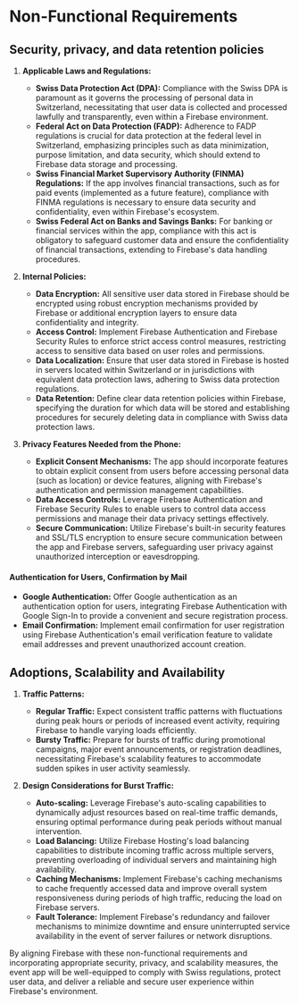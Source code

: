 # Non-Functional Requirements

## Security, privacy, and data retention policies

1. **Applicable Laws and Regulations:**
   - **Swiss Data Protection Act (DPA):** Compliance with the Swiss DPA is paramount as it governs the processing of personal data in Switzerland, necessitating that user data is collected and processed lawfully and transparently, even within a Firebase environment.
   - **Federal Act on Data Protection (FADP):** Adherence to FADP regulations is crucial for data protection at the federal level in Switzerland, emphasizing principles such as data minimization, purpose limitation, and data security, which should extend to Firebase data storage and processing.
   - **Swiss Financial Market Supervisory Authority (FINMA) Regulations:** If the app involves financial transactions, such as for paid events (implemented as a future feature), compliance with FINMA regulations is necessary to ensure data security and confidentiality, even within Firebase's ecosystem.
   - **Swiss Federal Act on Banks and Savings Banks:** For banking or financial services within the app, compliance with this act is obligatory to safeguard customer data and ensure the confidentiality of financial transactions, extending to Firebase's data handling procedures.

2. **Internal Policies:**
   - **Data Encryption:** All sensitive user data stored in Firebase should be encrypted using robust encryption mechanisms provided by Firebase or additional encryption layers to ensure data confidentiality and integrity.
   - **Access Control:** Implement Firebase Authentication and Firebase Security Rules to enforce strict access control measures, restricting access to sensitive data based on user roles and permissions.
   - **Data Localization:** Ensure that user data stored in Firebase is hosted in servers located within Switzerland or in jurisdictions with equivalent data protection laws, adhering to Swiss data protection regulations.
   - **Data Retention:** Define clear data retention policies within Firebase, specifying the duration for which data will be stored and establishing procedures for securely deleting data in compliance with Swiss data protection laws.

3. **Privacy Features Needed from the Phone:**
   - **Explicit Consent Mechanisms:** The app should incorporate features to obtain explicit consent from users before accessing personal data (such as location) or device features, aligning with Firebase's authentication and permission management capabilities.
   - **Data Access Controls:** Leverage Firebase Authentication and Firebase Security Rules to enable users to control data access permissions and manage their data privacy settings effectively.
   - **Secure Communication:** Utilize Firebase's built-in security features and SSL/TLS encryption to ensure secure communication between the app and Firebase servers, safeguarding user privacy against unauthorized interception or eavesdropping.

#### Authentication for Users, Confirmation by Mail
   - **Google Authentication:** Offer Google authentication as an authentication option for users, integrating Firebase Authentication with Google Sign-In to provide a convenient and secure registration process.
   - **Email Confirmation:** Implement email confirmation for user registration using Firebase Authentication's email verification feature to validate email addresses and prevent unauthorized account creation.


## Adoptions, Scalability and Availability

1. **Traffic Patterns:**
   - **Regular Traffic:** Expect consistent traffic patterns with fluctuations during peak hours or periods of increased event activity, requiring Firebase to handle varying loads efficiently.
   - **Bursty Traffic:** Prepare for bursts of traffic during promotional campaigns, major event announcements, or registration deadlines, necessitating Firebase's scalability features to accommodate sudden spikes in user activity seamlessly.

2. **Design Considerations for Burst Traffic:**
   - **Auto-scaling:** Leverage Firebase's auto-scaling capabilities to dynamically adjust resources based on real-time traffic demands, ensuring optimal performance during peak periods without manual intervention.
   - **Load Balancing:** Utilize Firebase Hosting's load balancing capabilities to distribute incoming traffic across multiple servers, preventing overloading of individual servers and maintaining high availability.
   - **Caching Mechanisms:** Implement Firebase's caching mechanisms to cache frequently accessed data and improve overall system responsiveness during periods of high traffic, reducing the load on Firebase servers.
   - **Fault Tolerance:** Implement Firebase's redundancy and failover mechanisms to minimize downtime and ensure uninterrupted service availability in the event of server failures or network disruptions.

By aligning Firebase with these non-functional requirements and incorporating appropriate security, privacy, and scalability measures, the event app will be well-equipped to comply with Swiss regulations, protect user data, and deliver a reliable and secure user experience within Firebase's environment.
